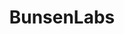 ---
codehost: https://github.com/BunsenLabs
facebook: https://www.facebook.com/groups/43721619798/
googleplus: https://plus.google.com/communities/102155480089831191422
guide: https://github.com/BunsenLabs/website/tree/master/src/img
logohandle: bunsenlabs
reddit: https://www.reddit.com/r/BunsenLabs/
sort: bunsenlabs
title: BunsenLabs
website: https://www.bunsenlabs.org/
wikipedia: https://en.wikipedia.org/wiki/CrunchBang_Linux
---